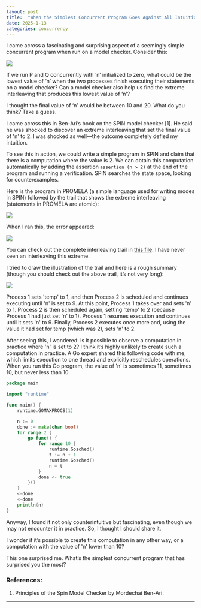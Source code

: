 ```yaml
---
layout: post
title:  "When the Simplest Concurrent Program Goes Against All Intuition"
date: 2025-1-13
categories: concurrency
---
```


I came across a fascinating and surprising aspect of a seemingly simple concurrent program when run on a model checker. Consider this:


<img loading="lazy" src="{{ site.baseurl }}/images/2025-1-13-concurrency-failing-intuition/one.png" />

If we run P and Q concurrently with ‘n’ initialized to zero, what could be the lowest value of ‘n’ when the two processes finish executing their statements on a model checker? Can a model checker also help us find the extreme interleaving that produces this lowest value of ‘n’?

I thought the final value of ‘n’ would be between 10 and 20. What do you think? Take a guess.

I came across this in Ben-Ari’s book on the SPIN model checker [1]. He said he was shocked to discover an extreme interleaving that set the final value of 'n' to 2. I was shocked as well—the outcome completely defied my intuition.

To see this in action, we could write a simple program in SPIN and claim that there is a computation where the value is 2. We can obtain this computation automatically by adding the assertion ```assertion (n > 2)``` at the end of the program and running a verification. SPIN searches the state space, looking for counterexamples.

Here is the program in PROMELA (a simple language used for writing modes in SPIN) followed by the trail that shows the extreme interleaving (statements in PROMELA are atomic):

<img loading="lazy" src="{{ site.baseurl }}/images/2025-1-13-concurrency-failing-intuition/two.png"   />

When I ran this, the error appeared:

<img loading="lazy" src="{{ site.baseurl }}/images/2025-1-13-concurrency-failing-intuition/three.png"   />

You can check out the complete interleaving trail in 
<a href="{{site.baseurl}}/files/interleavings.txt" target="_blank">this file</a>. I have never seen an interleaving this extreme.

I tried to draw the illustration of the trail and here is a rough summary (though you should check out the above trail, it’s not very long):

<img loading="lazy" src="{{ site.baseurl }}/images/2025-1-13-concurrency-failing-intuition/four.png"   />

Process 1 sets 'temp' to 1, and then Process 2 is scheduled and continues executing until 'n' is set to 9. 
At this point, Process 1 takes over and sets 'n' to 1. Process 2 is then scheduled again, setting 'temp' to 2 
(because Process 1 had just set 'n' to 1). Process 1 resumes execution and continues until it sets 'n' to 9. 
Finally, Process 2 executes once more and, using the value it had set for temp (which was 2), sets 'n' to 2.


After seeing this, I wondered: Is it possible to observe a computation in practice where 'n' is set to 2? I think it’s highly unlikely to create such a computation in practice. A Go expert shared this following code with me, which limits execution to one thread and explicitly reschedules operations. When you run this Go program, the value of 'n' is sometimes 11, sometimes 10, but never less than 10.

```go
package main

import "runtime"

func main() {
	runtime.GOMAXPROCS(1)

	n := 0
	done := make(chan bool)
	for range 2 {
		go func() {
			for range 10 {
				runtime.Gosched()
				t := n + 1
				runtime.Gosched()
				n = t
			}
			done <- true
		}()
	}
	<-done
	<-done
	println(n)
}

```

Anyway, I found it not only counterintuitive but fascinating, even though we may not encounter it in practice. So, I thought I should share it.

I wonder if it’s possible to create this computation in any other way, or a computation with the value of 'n' lower than 10? 

This one surprised me. What’s the simplest concurrent program that has surprised you the most?

### References:

1. Principles of the Spin Model Checker by Mordechai Ben-Ari.

<hr />